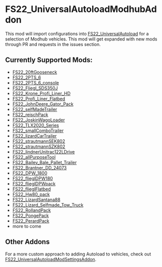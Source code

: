 # FS22_UniversalAutoloadModhubAddon
This mod will import configurations into [FS22_UniversalAutoload](https://github.com/loki79uk/FS22_UniversalAutoload) for a selection of Modhub vehicles.
This mod will get expanded with new mods through PR and requests in the issues section.

## Currently Supported Mods:
- [FS22_20ftGooseneck](https://farming-simulator.com/mod.php?lang=en&country=us&mod_id=230225&title=fs2022)
- [FS22_2PTS_6](https://farming-simulator.com/mod.php?lang=en&country=us&mod_id=230598&title=fs2022)
- [FS22_2PTS_6_console](https://farming-simulator.com/mod.php?lang=en&country=us&mod_id=233370&title=fs2022)
- [FS22_Fliegl_SDS350J](https://farming-simulator.com/mod.php?lang=en&country=us&mod_id=226313&title=fs2022)
- [FS22_Krone_Profi_Liner_HD](https://farming-simulator.com/mod.php?lang=en&country=us&mod_id=233243&title=fs2022)
- [FS22_Profi_Liner_Flatbed](https://farming-simulator.com/mod.php?lang=en&country=us&mod_id=227132&title=fs2022)
- [FS22_JohnDeere_Gator_Pack](https://farming-simulator.com/mod.php?lang=en&country=us&mod_id=228440&title=fs2022)
- [FS22_selfMadeTrailer](https://farming-simulator.com/mod.php?lang=en&country=us&mod_id=229132&title=fs2022)
- [FS22_reischPack](https://farming-simulator.com/mod.php?lang=en&country=us&mod_id=224261&title=fs2022)
- [FS22_JoskinWagoLoader](https://farming-simulator.com/mod.php?lang=en&country=us&mod_id=231477&title=fs2022)
- [FS22_TLX2020_Series](https://farming-simulator.com/mod.php?lang=en&country=us&mod_id=228656&title=fs2022)
- [FS22_smallComboTrailer](https://farming-simulator.com/mod.php?lang=en&country=us&mod_id=232221&title=fs2022)
- [FS22_lizardCarTrailer](https://farming-simulator.com/mod.php?lang=en&country=us&mod_id=225214&title=fs2022)
- [FS22_strautmannSEK802](https://farming-simulator.com/mod.php?lang=en&country=us&mod_id=223851&title=fs2022)
- [FS22_strautmannSZK802](https://farming-simulator.com/mod.php?lang=en&country=us&mod_id=225699&title=fs2022)
- [FS22_lindnerUnitrac122LDrive](https://farming-simulator.com/mod.php?lang=en&country=us&mod_id=239534&title=fs2022)
- [FS22_allPurposeTool](https://farming-simulator.com/mod.php?lang=en&country=us&mod_id=227935&title=fs2022)
- [FS22_Bailey_Bale_Pallet_Trailer](https://farming-simulator.com/mod.php?lang=en&country=us&mod_id=228030&title=fs2022)
- [FS22_Brantner_DD_24073](https://farming-simulator.com/mod.php?lang=en&country=us&mod_id=227421&title=fs2022)
- [FS22_DPW_1800](https://farming-simulator.com/mod.php?lang=en&country=us&mod_id=231490&title=fs2022)
- [FS22_flieglDPW180](https://farming-simulator.com/mod.php?lang=en&country=us&mod_id=224967&title=fs2022)
- [FS22_flieglDPWpack](https://farming-simulator.com/mod.php?lang=en&country=us&mod_id=225492&title=fs2022)
- [FS22_flieglFlatbed](https://farming-simulator.com/mod.php?lang=en&country=us&mod_id=233995&title=fs2022)
- [FS22_Hw80_pack](https://farming-simulator.com/mod.php?lang=en&country=us&mod_id=229524&title=fs2022)
- [FS22_LizardSantana88](https://farming-simulator.com/mod.php?lang=en&country=us&mod_id=233087&title=fs2022)
- [FS22_Lizard_Selfmade_Tow_Truck](https://farming-simulator.com/mod.php?lang=en&country=us&mod_id=233191&title=fs2022)
- [FS22_RollandPack](https://www.farming-simulator.com/mod.php?lang=fr&country=fr&mod_id=225090&title=fs2022)
- [FS22_PongePack](https://www.farming-simulator.com/mod.php?lang=fr&country=fr&mod_id=229558&title=fs2022)
- [FS22_PerardPack](https://www.farming-simulator.com/mod.php?lang=fr&country=fr&mod_id=241424&title=fs2022)
- more to come

## Other Addons
For a more custom approach to adding Autoload to vehicles, check out [FS22_UniversalAutoloadModSettingsAddon](https://github.com/ddewar/FS22_UniversalAutoloadModSettingsAddon).
